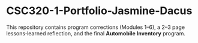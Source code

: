 # CSC320-1-Portfolio-Jasmine-Dacus
This repository contains program corrections (Modules 1–6), a 2–3 page lessons‑learned reflection, and the final **Automobile Inventory** program.
